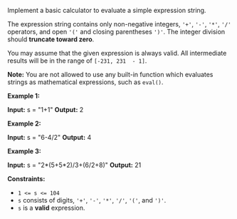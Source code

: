 
Implement a basic calculator to evaluate a simple expression string.

The expression string contains only non-negative integers,  `'+'`,  `'-'`,  `'*'`,  `'/'`  operators, and open  `'('`  and closing parentheses  `')'`. The integer division should  **truncate toward zero**.

You may assume that the given expression is always valid. All intermediate results will be in the range of  `[-231, 231  - 1]`.

**Note:**  You are not allowed to use any built-in function which evaluates strings as mathematical expressions, such as  `eval()`.

**Example 1:**

**Input:** s = "1+1"
**Output:** 2

**Example 2:**

**Input:** s = "6-4/2"
**Output:** 4

**Example 3:**

**Input:** s = "2*(5+5*2)/3+(6/2+8)"
**Output:** 21

**Constraints:**

-   `1 <= s <= 104`
-   `s`  consists of digits,  `'+'`,  `'-'`,  `'*'`,  `'/'`,  `'('`, and `')'`.
-   `s`  is a  **valid**  expression.
